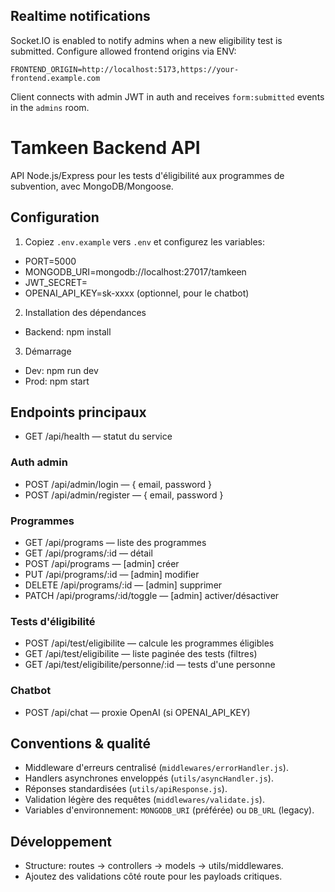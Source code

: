 ## Realtime notifications

Socket.IO is enabled to notify admins when a new eligibility test is submitted. Configure allowed frontend origins via ENV:

```
FRONTEND_ORIGIN=http://localhost:5173,https://your-frontend.example.com
```

Client connects with admin JWT in auth and receives `form:submitted` events in the `admins` room.

# Tamkeen Backend API

API Node.js/Express pour les tests d'éligibilité aux programmes de subvention, avec MongoDB/Mongoose.

## Configuration

1. Copiez `.env.example` vers `.env` et configurez les variables:

- PORT=5000
- MONGODB_URI=mongodb://localhost:27017/tamkeen
- JWT_SECRET=<secret>
- OPENAI_API_KEY=sk-xxxx (optionnel, pour le chatbot)

2. Installation des dépendances

- Backend: npm install

3. Démarrage

- Dev: npm run dev
- Prod: npm start

## Endpoints principaux

- GET /api/health — statut du service

### Auth admin

- POST /api/admin/login — { email, password }
- POST /api/admin/register — { email, password }

### Programmes

- GET /api/programs — liste des programmes
- GET /api/programs/:id — détail
- POST /api/programs — [admin] créer
- PUT /api/programs/:id — [admin] modifier
- DELETE /api/programs/:id — [admin] supprimer
- PATCH /api/programs/:id/toggle — [admin] activer/désactiver

### Tests d'éligibilité

- POST /api/test/eligibilite — calcule les programmes éligibles
- GET /api/test/eligibilite — liste paginée des tests (filtres)
- GET /api/test/eligibilite/personne/:id — tests d'une personne

### Chatbot

- POST /api/chat — proxie OpenAI (si OPENAI_API_KEY)

## Conventions & qualité

- Middleware d'erreurs centralisé (`middlewares/errorHandler.js`).
- Handlers asynchrones enveloppés (`utils/asyncHandler.js`).
- Réponses standardisées (`utils/apiResponse.js`).
- Validation légère des requêtes (`middlewares/validate.js`).
- Variables d'environnement: `MONGODB_URI` (préférée) ou `DB_URL` (legacy).

## Développement

- Structure: routes -> controllers -> models -> utils/middlewares.
- Ajoutez des validations côté route pour les payloads critiques.
